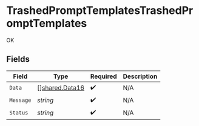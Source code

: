 # TrashedPromptTemplatesTrashedPromptTemplates

OK


## Fields

| Field                                                   | Type                                                    | Required                                                | Description                                             |
| ------------------------------------------------------- | ------------------------------------------------------- | ------------------------------------------------------- | ------------------------------------------------------- |
| `Data`                                                  | [][shared.Data16](../../../pkg/models/shared/data16.md) | :heavy_check_mark:                                      | N/A                                                     |
| `Message`                                               | *string*                                                | :heavy_check_mark:                                      | N/A                                                     |
| `Status`                                                | *string*                                                | :heavy_check_mark:                                      | N/A                                                     |